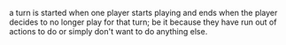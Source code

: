 a turn is started when one player starts playing and ends when the player decides to no longer play for that turn; be it because they have run out of actions to do or simply don't want to do anything else.